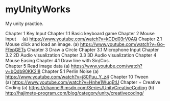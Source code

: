 # myUnityWorks
My unity practice.

Chapter 1         Key Input
Chapter 1.1       Basic keyboard game
Chapter 2        Mouse Input
     (a) https://www.youtube.com/watch?v=kCDd03rV0AQ
Chapter 2.1      Mouse click and load an image.
     (a) https://www.youtube.com/watch?v=Go-FfepGETs
Chapter 3        Draw a Circle
Chapter 3.1       Microphone Input 
Chapter 3.2     2D Audio visualization
Chapter 3.3     3D Audio visualization
Chapter 4        Mouse Easing
Chapter 4.1      Draw line with Sin/Cos.                
Chapter 5        Read image data
     (a) https://www.youtube.com/watch?v=bQdb90KK2l8
Chapter 5.1     Perlin Noise
     (a) https://www.youtube.com/watch?v=j80Puu_Y_z4
Chapter 10      Tween                                
     (a) https://www.youtube.com/watch?v=Hnhe1WuqEtU
Chapter +        Creative Coding
     (a) https://channel9.msdn.com/Series/UnityCreativeCoding
     (b) http://hajimete-program.com/blog/category/unity/creativecoding/
 
 
 
 
